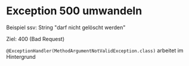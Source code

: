 Exception 500 umwandeln
=======================

Beispiel ssv: String "darf nicht gelöscht werden"

Ziel: 400 (Bad Request)

`@ExceptionHandler(MethodArgumentNotValidException.class)`
arbeitet im Hintergrund